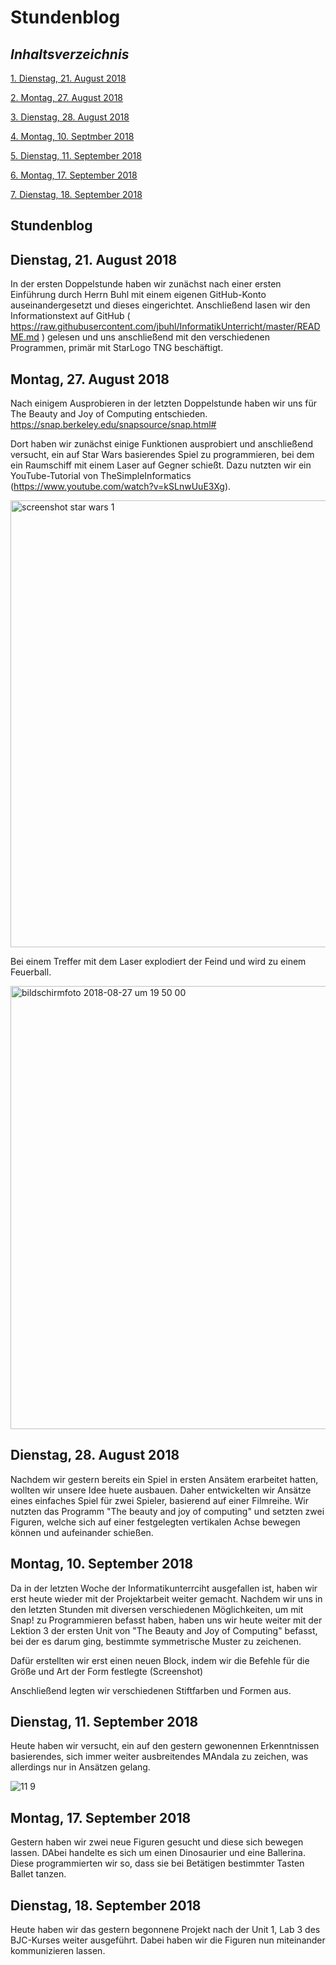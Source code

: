 # Stundenblog

## *Inhaltsverzeichnis*

[1. Dienstag, 21. August 2018](#1)  

[2.  Montag, 27. August 2018](#2)  

[3. Dienstag, 28. August 2018](#3)

[4. Montag, 10. Septmber 2018](#4)

[5. Dienstag, 11. September 2018](#5)

[6. Montag, 17. September 2018](#6)

[7. Dienstag, 18. September 2018](#7)






## Stundenblog

## <a name="1"></a> Dienstag, 21. August 2018

In der ersten Doppelstunde haben wir zunächst nach einer ersten Einführung durch Herrn Buhl mit einem eigenen GitHub-Konto 
auseinandergesetzt und dieses eingerichtet. Anschließend lasen wir den Informationstext auf GitHub ( https://raw.githubusercontent.com/jbuhl/InformatikUnterricht/master/README.md ) 
gelesen und uns anschließend mit den verschiedenen Programmen, primär mit StarLogo TNG beschäftigt. 

## <a name="2"></a>Montag, 27. August 2018

Nach einigem Ausprobieren in der letzten Doppelstunde haben wir uns für The Beauty and Joy of Computing entschieden.
https://snap.berkeley.edu/snapsource/snap.html#

Dort haben wir zunächst einige Funktionen ausprobiert und anschließend versucht, ein auf Star Wars basierendes Spiel zu programmieren, bei dem ein Raumschiff mit einem Laser auf Gegner schießt. Dazu nutzten wir ein YouTube-Tutorial von TheSimpleInformatics (https://www.youtube.com/watch?v=kSLnwUuE3Xg).

<img width="715" alt="screenshot star wars 1" src="https://user-images.githubusercontent.com/42578525/44679009-11e75b00-aa3a-11e8-935d-5ced46ac6dd9.png">

Bei einem Treffer mit dem Laser explodiert der Feind und wird zu einem Feuerball. 

<img width="709" alt="bildschirmfoto 2018-08-27 um 19 50 00" src="https://user-images.githubusercontent.com/42578525/44679352-07799100-aa3b-11e8-867c-0cc9d716708d.png">

## <a name="3"></a>Dienstag, 28. August 2018

Nachdem wir gestern bereits ein Spiel in ersten Ansätem erarbeitet hatten, wollten wir unsere Idee huete ausbauen. Daher entwickelten wir Ansätze eines einfaches Spiel für zwei Spieler, basierend auf einer Filmreihe. Wir nutzten das Programm "The beauty and joy of computing" und setzten zwei Figuren, welche sich auf einer festgelegten vertikalen Achse bewegen können und aufeinander schießen.

## <a name="4"></a>Montag, 10. September 2018

Da in der letzten Woche der Informatikunterrciht ausgefallen ist, haben wir erst heute wieder mit der Projektarbeit weiter gemacht. Nachdem wir uns in den letzten Stunden mit diversen verschiedenen Möglichkeiten, um mit Snap! zu Programmieren befasst haben, haben  uns wir heute weiter mit der Lektion 3 der ersten Unit von "The Beauty and Joy of Computing" befasst, bei der es darum ging, bestimmte symmetrische Muster zu zeichenen. 

Dafür erstellten wir erst einen neuen Block, indem wir die Befehle für die Größe und Art der Form festlegte (Screenshot)

Anschließend legten wir verschiedenen Stiftfarben und Formen aus.


## <a name="5"></a>  Dienstag, 11. September 2018

Heute haben wir versucht, ein auf den gestern gewonennen Erkenntnissen basierendes, sich immer weiter ausbreitendes MAndala zu zeichen, was allerdings nur in Ansätzen gelang.

![11 9](https://user-images.githubusercontent.com/42578525/45364633-2a26b080-b5ca-11e8-9d66-85b144c01568.PNG)


## <a name="6"></a> Montag, 17. September 2018

Gestern haben wir zwei neue Figuren gesucht und diese sich bewegen lassen. DAbei handelte es sich um einen Dinosaurier und eine Ballerina. Diese programmierten wir so, dass sie bei Betätigen bestimmter Tasten Ballet tanzen. 


## <a name="7"></a> Dienstag, 18. September 2018

Heute haben wir das gestern begonnene Projekt nach der Unit 1, Lab 3 des BJC-Kurses weiter ausgeführt. Dabei haben wir die Figuren nun miteinander kommunizieren lassen. 
